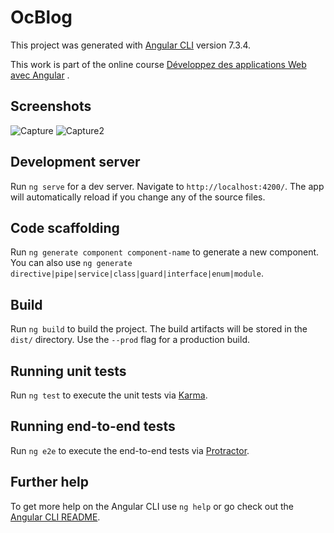 # OcBlog

This project was generated with [Angular CLI](https://github.com/angular/angular-cli) version 7.3.4.

This work is part of the online course [Développez des applications Web avec Angular](https://openclassrooms.com/fr/courses/4668271-developpez-des-applications-web-avec-angular) .

## Screenshots

![Capture](https://user-images.githubusercontent.com/35910546/63587264-ca8ba000-c5a3-11e9-9f19-c94d40f4242e.PNG)
![Capture2](https://user-images.githubusercontent.com/35910546/63587267-cb243680-c5a3-11e9-8135-5a2024cd4d5d.PNG)

## Development server

Run `ng serve` for a dev server. Navigate to `http://localhost:4200/`. The app will automatically reload if you change any of the source files.

## Code scaffolding

Run `ng generate component component-name` to generate a new component. You can also use `ng generate directive|pipe|service|class|guard|interface|enum|module`.

## Build

Run `ng build` to build the project. The build artifacts will be stored in the `dist/` directory. Use the `--prod` flag for a production build.

## Running unit tests

Run `ng test` to execute the unit tests via [Karma](https://karma-runner.github.io).

## Running end-to-end tests

Run `ng e2e` to execute the end-to-end tests via [Protractor](http://www.protractortest.org/).

## Further help

To get more help on the Angular CLI use `ng help` or go check out the [Angular CLI README](https://github.com/angular/angular-cli/blob/master/README.md).

